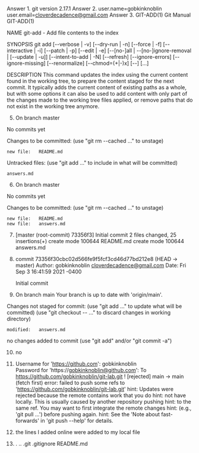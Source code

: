 Answer 1.  git version 2.17.1
Answer 2. user.name=gobkinknoblin
user.email=cloverdecadence@gmail.com
Answer 3. GIT-ADD(1)                        Git Manual                        GIT-ADD(1)

NAME
       git-add - Add file contents to the index

SYNOPSIS
       git add [--verbose | -v] [--dry-run | -n] [--force | -f] [--interactive | -i] [--patch | -p]
                 [--edit | -e] [--[no-]all | --[no-]ignore-removal | [--update | -u]]
                 [--intent-to-add | -N] [--refresh] [--ignore-errors] [--ignore-missing] [--renormalize]
                 [--chmod=(+|-)x] [--] [<pathspec>...]

DESCRIPTION
       This command updates the index using the current content found in the
       working tree, to prepare the content staged for the next commit. It
       typically adds the current content of existing paths as a whole, but
       with some options it can also be used to add content with only part of
       the changes made to the working tree files applied, or remove paths
       that do not exist in the working tree anymore.

5. On branch master

No commits yet

Changes to be committed:
  (use "git rm --cached <file>..." to unstage)

	new file:   README.md

Untracked files:
  (use "git add <file>..." to include in what will be committed)

	answers.md

6. On branch master

No commits yet

Changes to be committed:
  (use "git rm --cached <file>..." to unstage)

	new file:   README.md
	new file:   answers.md

7. [master (root-commit) 73356f3] Initial commit
 2 files changed, 25 insertions(+)
 create mode 100644 README.md
 create mode 100644 answers.md

8. commit 73356f30cbc02d566fe9f5fcf3cd46d77bd212e8 (HEAD -> master)
Author: gobkinknoblin <cloverdecadence@gmail.com>
Date:   Fri Sep 3 16:41:59 2021 -0400

    Initial commit

9. On branch main
Your branch is up to date with 'origin/main'.

Changes not staged for commit:
  (use "git add <file>..." to update what will be committed)
  (use "git checkout -- <file>..." to discard changes in working directory)

	modified:   answers.md

no changes added to commit (use "git add" and/or "git commit -a")

10. no

11. Username for 'https://github.com': gobkinknoblin   
Password for 'https://gobkinknoblin@github.com': 
To https://github.com/gobkinknoblin/git-lab.git
 ! [rejected]        main -> main (fetch first)
error: failed to push some refs to 'https://github.com/gobkinknoblin/git-lab.git'
hint: Updates were rejected because the remote contains work that you do
hint: not have locally. This is usually caused by another repository pushing
hint: to the same ref. You may want to first integrate the remote changes
hint: (e.g., 'git pull ...') before pushing again.
hint: See the 'Note about fast-forwards' in 'git push --help' for details.

12. the lines I added online were added to my local file

13. .  ..  .git  .gitignore  README.md



